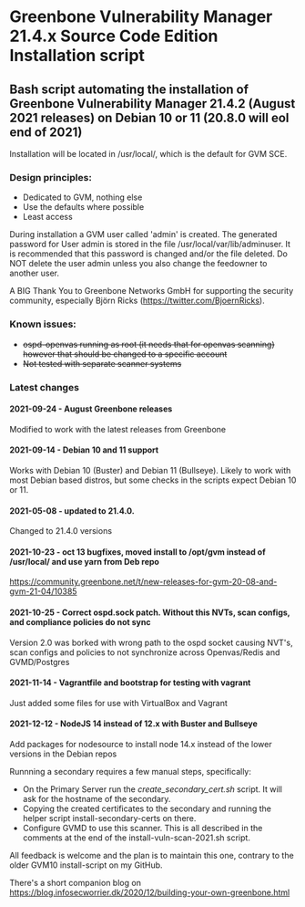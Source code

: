 # Greenbone Vulnerability Manager 21.4.x Source Code Edition Installation script

## Bash script automating the installation of Greenbone Vulnerability Manager 21.4.2 (August 2021 releases) on Debian 10 or 11 (20.8.0 will eol end of 2021)

Installation will be located in /usr/local/, which is the default for GVM SCE.

### Design principles:
  - Dedicated to GVM, nothing else
  - Use the defaults where possible
  - Least access

During installation a GVM user called 'admin' is created. The generated password for User admin is
stored in the file /usr/local/var/lib/adminuser. It is recommended that this password is changed and/or
the file deleted. Do NOT delete the user admin unless you also change the feedowner to another user.

A BIG Thank You to Greenbone Networks GmbH for supporting the security community, especially Björn Ricks (https://twitter.com/BjoernRicks).

### Known issues:
  - ~~ospd-openvas running as root (it needs that for openvas scanning) however that should be changed to a specific account~~
  - ~~Not tested with separate scanner systems~~

### Latest changes 
#### 2021-09-24 - August Greenbone releases
  Modified to work with the latest releases from Greenbone
#### 2021-09-14 - Debian 10 and 11 support
  Works with Debian 10 (Buster) and Debian 11 (Bullseye). Likely to work with most Debian based distros, but some checks in the scripts expect Debian 10 or 11.
#### 2021-05-08 - updated to 21.4.0.
  Changed to 21.4.0 versions
#### 2021-10-23 - oct 13 bugfixes, moved install to /opt/gvm instead of /usr/local/ and use yarn from Deb repo
  https://community.greenbone.net/t/new-releases-for-gvm-20-08-and-gvm-21-04/10385
#### 2021-10-25 - Correct ospd.sock patch. Without this NVTs, scan configs, and compliance policies do not sync
  Version 2.0 was borked with wrong path to the ospd socket causing NVT's, scan configs and policies to not synchronize across Openvas/Redis and GVMD/Postgres
#### 2021-11-14 - Vagrantfile and bootstrap for testing with vagrant
  Just added some files for use with VirtualBox and Vagrant
#### 2021-12-12 - NodeJS 14 instead of 12.x with Buster and Bullseye
  Add packages for nodesource to install node 14.x instead of the lower versions in the Debian repos
  

Runnning a secondary requires a few manual steps, specifically:
 - On the Primary Server run the _create_secondary_cert.sh_ script. It will ask for the hostname of the secondary.
 - Copying the created certificates to the secondary and running the helper script install-secondary-certs on there.
 - Configure GVMD to use this scanner.
 This is all described in the comments at the end of the install-vuln-scan-2021.sh script.

All feedback is welcome and the plan is to maintain this one, contrary to the older GVM10 install-script on my GitHub.

There's a short companion blog on https://blog.infosecworrier.dk/2020/12/building-your-own-greenbone.html
